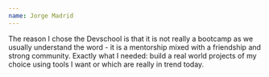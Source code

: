 ```yaml
---
name: Jorge Madrid
---
```


The reason I chose the Devschool is that it is not really a bootcamp as we usually understand the word - it is a mentorship mixed with a friendship and strong community. Exactly what I needed: build a real world projects of my choice using tools I want or which are really in trend today.

